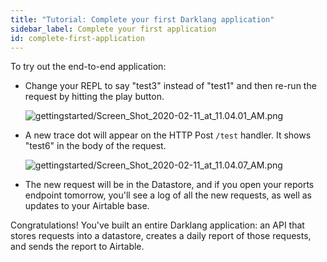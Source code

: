 ```yaml
---
title: "Tutorial: Complete your first Darklang application"
sidebar_label: Complete your first application
id: complete-first-application
---
```


To try out the end-to-end application:

- Change your REPL to say "test3" instead of "test1" and then re-run the request
  by hitting the play button.

  ![gettingstarted/Screen_Shot_2020-02-11_at_11.04.01_AM.png](/img/gettingstarted/Screen_Shot_2020-02-11_at_11.04.01_AM.png)

- A new trace dot will appear on the HTTP Post `/test` handler. It shows "test6"
  in the body of the request.

  ![gettingstarted/Screen_Shot_2020-02-11_at_11.04.07_AM.png](/img/gettingstarted/Screen_Shot_2020-02-11_at_11.04.07_AM.png)

- The new request will be in the Datastore, and if you open your reports
  endpoint tomorrow, you'll see a log of all the new requests, as well as
  updates to your Airtable base.

Congratulations! You've built an entire Darklang application: an API that stores
requests into a datastore, creates a daily report of those requests, and sends the
report to Airtable.
